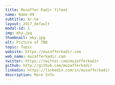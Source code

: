```yaml
---
title: Muzaffer Kadir Yılmaz
name: Name-09
subtitle: Ar-Ge
layout: 2017_default
modal-id: 1
img: mky.jpg
thumbnail: mky.jpg
alt: Picture of TBD
topic: Topic
website: https://muzafferkadir.com
web_name: muzafferkadir.com
twitter: https://twitter.com/muzafferkadir
github: http://github.com/muzafferkadir
linkedin: https://linkedin.com/in/muzafferkadir
description: More Info
---
```

